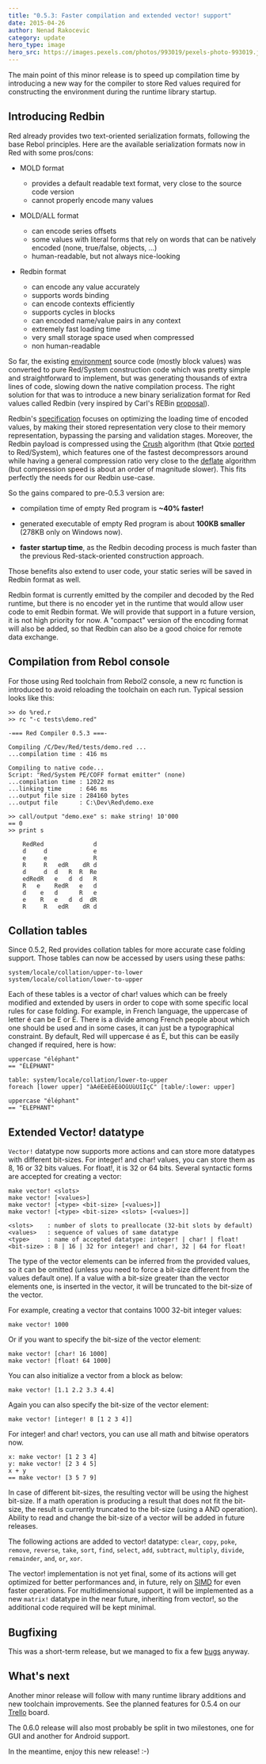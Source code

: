 ```yaml
---
title: "0.5.3: Faster compilation and extended vector! support"
date: 2015-04-26 
author: Nenad Rakocevic 
category: update
hero_type: image
hero_src: https://images.pexels.com/photos/993019/pexels-photo-993019.jpeg?auto=compress&cs=tinysrgb&h=650&w=940
---
```


The main point of this minor release is to speed up compilation time by introducing a new way for the compiler to store Red values required for constructing the environment during the runtime library startup.

## Introducing Redbin

Red already provides two text-oriented serialization formats, following the base Rebol principles. Here are the available serialization formats now in Red with some pros/cons:

- MOLD format

    - provides a default readable text format, very close to the source code version
    - cannot properly encode many values

- MOLD/ALL format

    - can encode series offsets
    - some values with literal forms that rely on words that can be natively encoded (none, true/false, objects, ...)
    - human-readable, but not always nice-looking

- Redbin format

    - can encode any value accurately
    - supports words binding
    - can encode contexts efficiently
    - supports cycles in blocks
    - can encoded name/value pairs in any context
    - extremely fast loading time
    - very small storage space used when compressed
    - non human-readable

So far, the existing [environment](https://github.com/red/red/tree/master/environment) source code (mostly block values) was converted to pure Red/System construction code which was pretty simple and straightforward to implement, but was generating thousands of extra lines of code, slowing down the native compilation process. The right solution for that was to introduce a new binary serialization format for Red values called Redbin (very inspired by Carl's REBin [proposal](http://www.rebol.com/article/0044.html)).

Redbin's [specification](https://github.com/red/red/wiki/Redbin-specification) focuses on optimizing the loading time of encoded values, by making their stored representation very close to their memory representation, bypassing the parsing and validation stages. Moreover, the Redbin payload is compressed using the [Crush](http://mattmahoney.net/dc/text.html#2794) algorithm (that Qtxie [ported](https://github.com/red/red/blob/master/runtime/crush.reds) to Red/System), which features one of the fastest decompressors around while having a general compression ratio very close to the [deflate](http://en.wikipedia.org/wiki/DEFLATE) algorithm (but compression speed is about an order of magnitude slower). This fits perfectly the needs for our Redbin use-case.

So the gains compared to pre-0.5.3 version are:

- compilation time of empty Red program is __~40% faster!__

- generated executable of empty Red program is about __100KB smaller__ (278KB only on Windows now).

- __faster startup time__, as the Redbin decoding process is much faster than the previous Red-stack-oriented construction approach.

Those benefits also extend to user code, your static series will be saved in Redbin format as well.

Redbin format is currently emitted by the compiler and decoded by the Red runtime, but there is no encoder yet in the runtime that would allow user code to emit Redbin format. We will provide that support in a future version, it is not high priority for now. A "compact" version of the encoding format will also be added, so that Redbin can also be a good choice for remote data exchange.

## Compilation from Rebol console

For those using Red toolchain from Rebol2 console, a new rc function is introduced to avoid reloading the toolchain on each run. Typical session looks like this:

```
>> do %red.r
>> rc "-c tests\demo.red"

-=== Red Compiler 0.5.3 ===-

Compiling /C/Dev/Red/tests/demo.red ...
...compilation time : 416 ms

Compiling to native code...
Script: "Red/System PE/COFF format emitter" (none)
...compilation time : 12022 ms
...linking time     : 646 ms
...output file size : 284160 bytes
...output file      : C:\Dev\Red\demo.exe

>> call/output "demo.exe" s: make string! 10'000
== 0
>> print s

    RedRed              d
    d     d             e
    e     e             R
    R     R   edR    dR d
    d     d  d   R  R  Re
    edRedR   e   d  d   R
    R   e    RedR   e   d
    d    e   d      R   e
    e    R   e   d  d  dR
    R     R   edR    dR d
```

## Collation tables

Since 0.5.2, Red provides collation tables for more accurate case folding support. Those tables can now be accessed by users using these paths:

```
system/locale/collation/upper-to-lower
system/locale/collation/lower-to-upper
```

Each of these tables is a vector of char! values which can be freely modified and extended by users in order to cope with some specific local rules for case folding. For example, in French language, the uppercase of letter é can be E or É. There is a divide among French people about which one should be used and in some cases, it can just be a typographical constraint. By default, Red will uppercase é as É, but this can be easily changed if required, here is how:

```
uppercase "éléphant"
== "ÉLÉPHANT"

table: system/locale/collation/lower-to-upper
foreach [lower upper] "àAéEèEêEôOûUùUîIçC" [table/:lower: upper]

uppercase "éléphant"
== "ELEPHANT"
```

## Extended Vector! datatype

`Vector!` datatype now supports more actions and can store more datatypes with different bit-sizes. For integer! and char! values, you can store them as 8, 16 or 32 bits values. For float!, it is 32 or 64 bits. Several syntactic forms are accepted for creating a vector:

    make vector! <slots>
    make vector! [<values>]
    make vector! [<type> <bit-size> [<values>]]
    make vector! [<type> <bit-size> <slots> [<values>]]

    <slots>    : number of slots to preallocate (32-bit slots by default)
    <values>   : sequence of values of same datatype
    <type>     : name of accepted datatype: integer! | char! | float!
    <bit-size> : 8 | 16 | 32 for integer! and char!, 32 | 64 for float!

The type of the vector elements can be inferred from the provided values, so it can be omitted (unless you need to force a bit-size different from the values default one). If a value with a bit-size greater than the vector elements one, is inserted in the vector, it will be truncated to the bit-size of the vector.

For example, creating a vector that contains 1000 32-bit integer values:

    make vector! 1000

Or if you want to specify the bit-size of the vector element:

    make vector! [char! 16 1000]
    make vector! [float! 64 1000]

You can also initialize a vector from a block as below:

    make vector! [1.1 2.2 3.3 4.4]

Again you can also specify the bit-size of the vector element:

    make vector! [integer! 8 [1 2 3 4]]

For integer! and char! vectors, you can use all math and bitwise operators now.

    x: make vector! [1 2 3 4]
    y: make vector! [2 3 4 5]
    x + y
    == make vector! [3 5 7 9]

In case of different bit-sizes, the resulting vector will be using the highest bit-size. If a math operation is producing a result that does not fit the bit-size, the result is currently truncated to the bit-size (using a AND operation). Ability to read and change the bit-size of a vector will be added in future releases.

The following actions are added to vector! datatype: `clear`, `copy`, `poke`, `remove`, `reverse`, `take`, `sort`, `find`, `select`, `add`, `subtract`, `multiply`, `divide`, `remainder`, `and`, `or`, `xor`.

The vector! implementation is not yet final, some of its actions will get optimized for better performances and, in future, rely on [SIMD](http://en.wikipedia.org/wiki/SIMD) for even faster operations. For multidimensional support, it will be implemented as a new `matrix!` datatype in the near future, inheriting from vector!, so the additional code required will be kept minimal.

## Bugfixing

This was a short-term release, but we managed to fix a few [bugs](https://github.com/red/red/issues?q=milestone%3A0.5.3+is%3Aclosed) anyway.

## What's next

Another minor release will follow with many runtime library additions and new toolchain improvements. See the planned features for 0.5.4 on our [Trello](https://trello.com/c/ycAKXGdR/129-0-5-4-precompiled-runtime) board.

The 0.6.0 release will also most probably be split in two milestones, one for GUI and another for Android support.

In the meantime, enjoy this new release! :-)